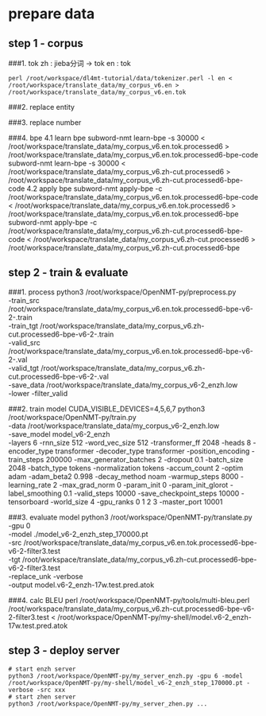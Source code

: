 # prepare data 

## step 1 - corpus
###1. tok 
    zh : jieba分词 -> tok 
    en : tok 
    
    perl /root/workspace/dl4mt-tutorial/data/tokenizer.perl -l en < /root/workspace/translate_data/my_corpus_v6.en > /root/workspace/translate_data/my_corpus_v6.en.tok

###2. replace entity 
    
###3. replace number 

###4. bpe
    4.1 learn bpe 
        subword-nmt learn-bpe -s 30000 < /root/workspace/translate_data/my_corpus_v6.en.tok.processed6  > /root/workspace/translate_data/my_corpus_v6.en.tok.processed6-bpe-code
        subword-nmt learn-bpe -s 30000 < /root/workspace/translate_data/my_corpus_v6.zh-cut.processed6  > /root/workspace/translate_data/my_corpus_v6.zh-cut.processed6-bpe-code
    4.2 apply bpe
        subword-nmt apply-bpe -c  /root/workspace/translate_data/my_corpus_v6.en.tok.processed6-bpe-code < /root/workspace/translate_data/my_corpus_v6.en.tok.processed6  > /root/workspace/translate_data/my_corpus_v6.en.tok.processed6-bpe
        subword-nmt apply-bpe -c  /root/workspace/translate_data/my_corpus_v6.zh-cut.processed6-bpe-code < /root/workspace/translate_data/my_corpus_v6.zh-cut.processed6  > /root/workspace/translate_data/my_corpus_v6.zh-cut.processed6-bpe 

## step 2 - train & evaluate

###1. process
    python3 /root/workspace/OpenNMT-py/preprocess.py \
    -train_src /root/workspace/translate_data/my_corpus_v6.en.tok.processed6-bpe-v6-2-.train \
    -train_tgt /root/workspace/translate_data/my_corpus_v6.zh-cut.processed6-bpe-v6-2-.train \
    -valid_src /root/workspace/translate_data/my_corpus_v6.en.tok.processed6-bpe-v6-2-.val \
    -valid_tgt /root/workspace/translate_data/my_corpus_v6.zh-cut.processed6-bpe-v6-2-.val \
    -save_data /root/workspace/translate_data/my_corpus_v6-2_enzh.low \
    -lower -filter_valid 

###2. train model
    CUDA_VISIBLE_DEVICES=4,5,6,7 python3 /root/workspace/OpenNMT-py/train.py\
    -data /root/workspace/translate_data/my_corpus_v6-2_enzh.low\
    -save_model model_v6-2_enzh\
    -layers 6 -rnn_size 512 -word_vec_size 512 -transformer_ff 2048 -heads 8  -encoder_type transformer -decoder_type transformer -position_encoding   -train_steps 200000  -max_generator_batches 2 -dropout 0.1  -batch_size 2048 -batch_type tokens -normalization tokens  -accum_count 2  -optim adam -adam_beta2 0.998 -decay_method noam -warmup_steps 8000 -learning_rate 2   -max_grad_norm 0 -param_init 0  -param_init_glorot -label_smoothing 0.1 -valid_steps 10000 -save_checkpoint_steps 10000 -tensorboard  -world_size 4 -gpu_ranks 0 1 2 3 -master_port 10001

###3. evaluate model
    python3 /root/workspace/OpenNMT-py/translate.py \
    -gpu 0 \
    -model ./model_v6-2_enzh_step_170000.pt \
    -src /root/workspace/translate_data/my_corpus_v6.en.tok.processed6-bpe-v6-2-filter3.test \
    -tgt /root/workspace/translate_data/my_corpus_v6.zh-cut.processed6-bpe-v6-2-filter3.test \
    -replace_unk -verbose \
    -output model.v6-2_enzh-17w.test.pred.atok
    
###4. calc BLEU
    perl /root/workspace/OpenNMT-py/tools/multi-bleu.perl /root/workspace/translate_data/my_corpus_v6.zh-cut.processed6-bpe-v6-2-filter3.test < /root/workspace/OpenNMT-py/my-shell/model.v6-2_enzh-17w.test.pred.atok

## step 3 -  deploy server 
    # start enzh server 
    python3 /root/workspace/OpenNMT-py/my_server_enzh.py -gpu 6 -model /root/workspace/OpenNMT-py/my-shell/model_v6-2_enzh_step_170000.pt -verbose -src xxx
    # start zhen server
    python3 /root/workspace/OpenNMT-py/my_server_zhen.py ...

    